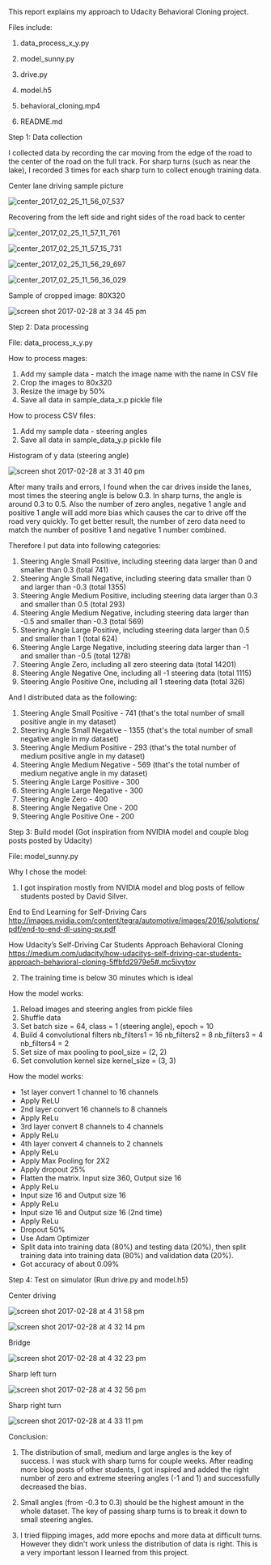 This report explains my approach to Udacity Behavioral Cloning project.

Files include:

1. data_process_x_y.py

2. model_sunny.py

3. drive.py

4. model.h5

5. behavioral_cloning.mp4

6. README.md

Step 1: Data collection

I collected data by recording the car moving from the edge of the road to the center of the road on the full track. For sharp turns (such as near the lake), I recorded 3 times for each sharp turn to collect enough training data.

Center lane driving sample picture

![center_2017_02_25_11_56_07_537](https://cloud.githubusercontent.com/assets/11469505/23437375/bc0e3b9c-fdc2-11e6-8b00-2ede248a5971.jpg)

Recovering from the left side and right sides of the road back to center

![center_2017_02_25_11_57_11_761](https://cloud.githubusercontent.com/assets/11469505/23437440/04cd6a92-fdc3-11e6-8524-8fcbefdebad5.jpg)

![center_2017_02_25_11_57_15_731](https://cloud.githubusercontent.com/assets/11469505/23437444/09431608-fdc3-11e6-84de-b6faf2e03db7.jpg)

![center_2017_02_25_11_56_29_697](https://cloud.githubusercontent.com/assets/11469505/23437452/0ea59580-fdc3-11e6-9350-19f3d06a8671.jpg)

![center_2017_02_25_11_56_36_029](https://cloud.githubusercontent.com/assets/11469505/23437454/113c61b6-fdc3-11e6-815f-c05b49b91ecd.jpg)

Sample of cropped image: 80X320

![screen shot 2017-02-28 at 3 34 45 pm](https://cloud.githubusercontent.com/assets/11469505/23439454/7f9fb088-fdcb-11e6-81fc-dbd897f972b0.png)

Step 2: Data processing

File: data_process_x_y.py

How to process mages:

1. Add my sample data - match the image name with the name in CSV file
2. Crop the images to 80x320
3. Resize the image by 50%
4. Save all data in sample_data_x.p pickle file

How to process CSV files:

1. Add my sample data - steering angles
2. Save all data in sample_data_y.p pickle file

Histogram of y data (steering angle)

![screen shot 2017-02-28 at 3 31 40 pm](https://cloud.githubusercontent.com/assets/11469505/23439576/24da3f5a-fdcc-11e6-91dc-c3b8664997b5.png)

After many trails and errors, I found when the car drives inside the lanes, most times the steering angle is below 0.3. In sharp turns, the angle is around 0.3 to 0.5. Also the number of zero angles, negative 1 angle and positive 1 angle will add more bias which causes the car to drive off the road very quickly. To get better result, the number of zero data need to match the number of positive 1 and negative 1 number combined.

Therefore I put data into following categories:

1. Steering Angle Small Positive, including steering data larger than 0 and smaller than 0.3 (total 741)
2. Steering Angle Small Negative, including steering data smaller than 0 and larger than -0.3 (total 1355)
3. Steering Angle Medium Positive, including steering data larger than 0.3 and smaller than 0.5 (total 293)
4. Steering Angle Medium Negative, including steering data larger than -0.5 and smaller than -0.3 (total 569)
5. Steering Angle Large Positive, including steering data larger than 0.5 and smaller than 1 (total 624)
6. Steering Angle Large Negative, including steering data larger than -1 and smaller than -0.5 (total 1278)
7. Steering Angle Zero, including all zero steering data (total 14201)
8. Steering Angle Negative One, including all -1 steering data (total 1115)
9. Steering Angle Positive One, including all 1 steering data (total 326)

And I distributed data as the following:

1. Steering Angle Small Positive - 741 (that's the total number of small positive angle in my dataset)
2. Steering Angle Small Negative - 1355 (that's the total number of small negative angle in my dataset)
3. Steering Angle Medium Positive - 293 (that's the total number of medium positive angle in my dataset)
4. Steering Angle Medium Negative - 569 (that's the total number of medium negative angle in my dataset)
5. Steering Angle Large Positive - 300
6. Steering Angle Large Negative - 300
7. Steering Angle Zero - 400
8. Steering Angle Negative One - 200
9. Steering Angle Positive One - 200

Step 3: Build model (Got inspiration from NVIDIA model and couple blog posts posted by Udacity)

File: model_sunny.py

Why I chose the model:

1. I got inspiration mostly from NVIDIA model and blog posts of fellow students posted by David Silver.

End to End Learning for Self-Driving Cars
http://images.nvidia.com/content/tegra/automotive/images/2016/solutions/pdf/end-to-end-dl-using-px.pdf

How Udacity’s Self-Driving Car Students Approach Behavioral Cloning
https://medium.com/udacity/how-udacitys-self-driving-car-students-approach-behavioral-cloning-5ffbfd2979e5#.mc5ivytov

2. The training time is below 30 minutes which is ideal

How the model works:

1. Reload images and steering angles from pickle files
2. Shuffle data
3. Set batch size = 64, class = 1 (steering angle), epoch = 10
4. Build 4 convolutional filters
nb_filters1 = 16
nb_filters2 = 8
nb_filters3 = 4
nb_filters4 = 2
5. Set size of max pooling to pool_size = (2, 2)
6. Set convolution kernel size kernel_size = (3, 3)

How the model works:

- 1st layer convert 1 channel to 16 channels
- Apply ReLU
- 2nd layer convert 16 channels to 8 channels
- Apply ReLu
- 3rd layer convert 8 channels to 4 channels
- Apply ReLu
- 4th layer convert 4 channels to 2 channels
- Apply ReLu
- Apply Max Pooling for 2X2
- Apply dropout 25%
- Flatten the matrix. Input size 360, Output size 16
- Apply ReLu
- Input size 16 and Output size 16
- Apply ReLu
- Input size 16 and Output size 16 (2nd time)
- Apply ReLu
- Dropout 50%
- Use Adam Optimizer
- Split data into training data (80%) and testing data (20%), then split training data into training data (80%) and validation data (20%).
- Got accuracy of about 0.09%

Step 4: Test on simulator (Run drive.py and model.h5)

Center driving

![screen shot 2017-02-28 at 4 31 58 pm](https://cloud.githubusercontent.com/assets/11469505/23440915/f80abd08-fdd3-11e6-884f-f63bc62ad5fb.png)

![screen shot 2017-02-28 at 4 32 14 pm](https://cloud.githubusercontent.com/assets/11469505/23440921/fa0e5862-fdd3-11e6-839d-7e3aed4cb358.png)

Bridge

![screen shot 2017-02-28 at 4 32 23 pm](https://cloud.githubusercontent.com/assets/11469505/23440924/010724aa-fdd4-11e6-9ed8-a48db91be50f.png)

Sharp left turn

![screen shot 2017-02-28 at 4 32 56 pm](https://cloud.githubusercontent.com/assets/11469505/23440931/085bada2-fdd4-11e6-8383-f03be1074a5f.png)

Sharp right turn

![screen shot 2017-02-28 at 4 33 11 pm](https://cloud.githubusercontent.com/assets/11469505/23440938/0e6d3df0-fdd4-11e6-849c-f3f61da94c5d.png)

Conclusion:

1. The distribution of small, medium and large angles is the key of success. I was stuck with sharp turns for couple weeks. After reading more blog posts of other students, I got inspired and added the right number of zero and extreme steering angles (-1 and 1) and successfully decreased the bias.

2. Small angles (from -0.3 to 0.3) should be the highest amount in the whole dataset. The key of passing sharp turns is to break it down to small steering angles.

3. I tried flipping images, add more epochs and more data at difficult turns. However they didn't work unless the distribution of data is right. This is a very important lesson I learned from this project.
